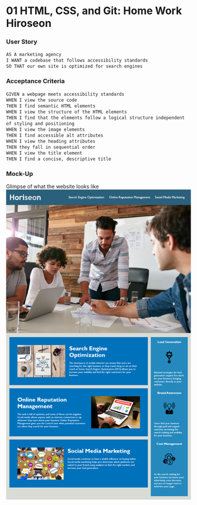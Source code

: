 # 01 HTML, CSS, and Git: Home Work Hiroseon

### User Story
```
AS A marketing agency
I WANT a codebase that follows accessibility standards
SO THAT our own site is optimized for search engines
```

### Acceptance Criteria
```
GIVEN a webpage meets accessibility standards
WHEN I view the source code
THEN I find semantic HTML elements
WHEN I view the structure of the HTML elements
THEN I find that the elements follow a logical structure independent of styling and positioning
WHEN I view the image elements
THEN I find accessible alt attributes
WHEN I view the heading attributes
THEN they fall in sequential order
WHEN I view the title element
THEN I find a concise, descriptive title
```

### Mock-Up
Glimpse of what the website looks like
<img src="./01-html-css-git-homework-demo.png" width="" heigth="">